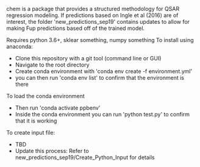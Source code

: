 chem is a package that provides a structured methodology for QSAR regression modeling.
If predictions based on Ingle et al (2016) are of interest, the folder 'new_predictions_sep19' contains updates to allow for making Fup predictions based off of the trained model. 

Requires python 3.6+, sklear something, numpy something
To install using anaconda:
* Clone this repository with a git tool (command line or GUI)
* Navigate to the root directory
* Create conda environment with 'conda env create -f environment.yml'
* you can then run 'conda env list' to confirm that the environment is there

To load the conda environment
* Then run 'conda activate ppbenv'
* Inside the conda environment you can run 'python test.py' to confirm that it is working

To create input file:
* TBD
* Update this process: Refer to new_predictions_sep19/Create_Python_Input for details    

	
